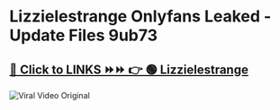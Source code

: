 
 # Lizzielestrange Onlyfans Leaked - Update Files 9ub73

## <h2><a href="https://clipsfans.com/Lizzielestrange&ref=git">🔗 Click to LINKS ⏩⏩ 👉 🟢 Lizzielestrange </a></h2>

<a href="https://clipsfans.com/Lizzielestrange&ref=git" rel="nofollow" data-target="animated-image.originalLink"><img src="https://i.ibb.co.com/xMMVF88/686577567.gif" alt="Viral Video Original" style="max-width: 100%; display: inline-block;" data-target="animated-image.originalImage"></a>

